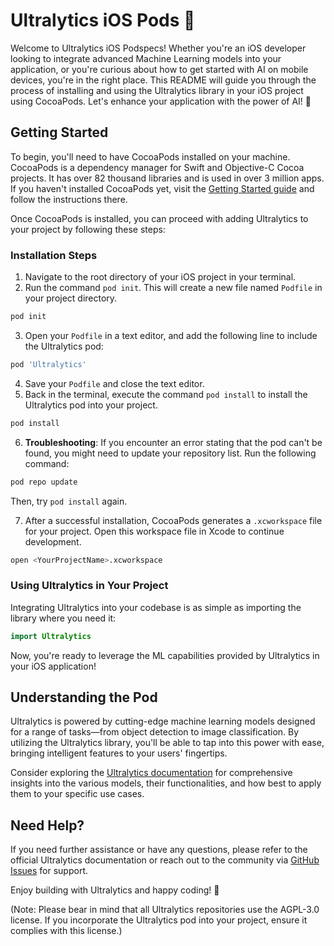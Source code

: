 # Ultralytics iOS Pods :apple:

Welcome to Ultralytics iOS Podspecs! Whether you're an iOS developer looking to integrate advanced Machine Learning models into your application, or you're curious about how to get started with AI on mobile devices, you're in the right place. This README will guide you through the process of installing and using the Ultralytics library in your iOS project using CocoaPods. Let's enhance your application with the power of AI! 🚀

## Getting Started

To begin, you'll need to have CocoaPods installed on your machine. CocoaPods is a dependency manager for Swift and Objective-C Cocoa projects. It has over 82 thousand libraries and is used in over 3 million apps. If you haven't installed CocoaPods yet, visit the [Getting Started guide](https://guides.cocoapods.org/using/getting-started.html) and follow the instructions there.

Once CocoaPods is installed, you can proceed with adding Ultralytics to your project by following these steps:

### Installation Steps

1. Navigate to the root directory of your iOS project in your terminal.
2. Run the command `pod init`. This will create a new file named `Podfile` in your project directory.

```bash
pod init
```

3. Open your `Podfile` in a text editor, and add the following line to include the Ultralytics pod:

```ruby
pod 'Ultralytics'
```

4. Save your `Podfile` and close the text editor.
5. Back in the terminal, execute the command `pod install` to install the Ultralytics pod into your project.

```bash
pod install
```

6. **Troubleshooting**: If you encounter an error stating that the pod can't be found, you might need to update your repository list. Run the following command:

```bash
pod repo update
```

Then, try `pod install` again.

7. After a successful installation, CocoaPods generates a `.xcworkspace` file for your project. Open this workspace file in Xcode to continue development.

```bash
open <YourProjectName>.xcworkspace
```

### Using Ultralytics in Your Project

Integrating Ultralytics into your codebase is as simple as importing the library where you need it:

```swift
import Ultralytics
```

Now, you're ready to leverage the ML capabilities provided by Ultralytics in your iOS application!

## Understanding the Pod

Ultralytics is powered by cutting-edge machine learning models designed for a range of tasks—from object detection to image classification. By utilizing the Ultralytics library, you'll be able to tap into this power with ease, bringing intelligent features to your users' fingertips.

Consider exploring the [Ultralytics documentation](https://ultralytics.com/) for comprehensive insights into the various models, their functionalities, and how best to apply them to your specific use cases.

## Need Help?

If you need further assistance or have any questions, please refer to the official Ultralytics documentation or reach out to the community via [GitHub Issues](https://github.com/ultralytics/ultralytics-ios-podspecs/issues) for support.

Enjoy building with Ultralytics and happy coding! 🎉

(Note: Please bear in mind that all Ultralytics repositories use the AGPL-3.0 license. If you incorporate the Ultralytics pod into your project, ensure it complies with this license.)

